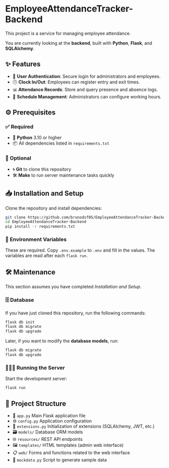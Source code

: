 # EmployeeAttendanceTracker-Backend

This project is a service for managing employee attendance.

You are currently looking at the **backend**, built with **Python**, **Flask**, and **SQLAlchemy**.



## ✨ Features
-   🔐 **User Authentication**: Secure login for administrators and employees.
-   🕒 **Clock In/Out**: Employees can register entry and exit times.
-   📊 **Attendance Records**: Store and query presence and absence logs.
-   📅 **Schedule Management**: Administrators can configure working hours.



## ⚙️ Prerequisites

### ✅ Required
-   🐍 **Python** 3.10 or higher
-   📦 All dependencies listed in `requirements.txt`

### 🧩 Optional
-   🌀 **Git** to clone this repository
-   🛠️ **Make** to run server maintenance tasks quickly



## 📥 Installation and Setup
Clone the repository and install dependencies:

```sh
git clone https://github.com/brunodsf05/EmployeeAttendanceTracker-Backend.git
cd EmployeeAttendanceTracker-Backend
pip install -r requirements.txt
```

### 🔑 Environment Variables
These are required. Copy `.env.example` to `.env` and fill in the values.
The variables are read after each `flask run`.



## 🛠️ Maintenance
This section assumes you have completed _Installation and Setup_.

### 🗄️ Database
If you have just cloned this repository, run the following commands:

```sh
flask db init
flask db migrate
flask db upgrade
```

Later, if you want to modify the **database models**, run:

```sh
flask db migrate
flask db upgrade
```

### 🏃‍♂️‍➡️ Running the Server
Start the development server:

```sh
flask run
```



## 📂 Project Structure
-   📌 `app.py` Main Flask application file
-   ⚙️ `config.py` Application configuration
-   🔗 `extensions.py` Initialization of extensions (SQLAlchemy, JWT, etc.)
-   🗃️ `models/` Database ORM models
-   🌐 `resources/` REST API endpoints
-   🖼️ `templates/` HTML templates (admin web interface)
-   📋 `web/` Forms and functions related to the web interface
-   🧪 `mockdata.py` Script to generate sample data